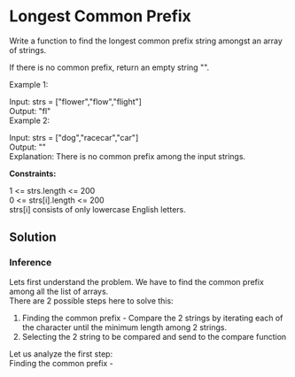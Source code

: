 # Longest Common Prefix

Write a function to find the longest common prefix string amongst an array of strings.

If there is no common prefix, return an empty string "".

 

Example 1:

Input: strs = ["flower","flow","flight"]<br/>
Output: "fl"<br/>
Example 2:

Input: strs = ["dog","racecar","car"]<br/>
Output: ""<br/>
Explanation: There is no common prefix among the input strings.<br/>
 

<b>Constraints:</b><br/>

1 <= strs.length <= 200<br/>
0 <= strs[i].length <= 200<br/>
strs[i] consists of only lowercase English letters.<br/>

## Solution
### Inference
Lets first understand the problem. We have to find the common prefix among all the list of arrays.<br/>
There are 2 possible steps here to solve this:<br/>
1. Finding the common prefix - Compare the 2 strings by iterating each of the character until the minimum length among 2 strings.
2. Selecting the 2 string to be compared and send to the compare function

Let us analyze the first step:<br/>
Finding the common prefix -<br/>

